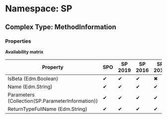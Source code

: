 # Namespace: SP

## Complex Type: MethodInformation

### Properties

**Availability matrix**

Property | SPO | SP 2019 | SP 2016 | SP 2013
----------|-----|---------|---------|--------
IsBeta (Edm.Boolean) | ✔ | ✔ | ✔ | ✖
Name (Edm.String) | ✔ | ✔ | ✔ | ✔
Parameters (Collection(SP.ParameterInformation)) | ✔ | ✔ | ✔ | ✔
ReturnTypeFullName (Edm.String) | ✔ | ✔ | ✔ | ✔
